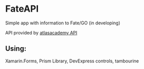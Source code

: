 # FateAPI
Simple app with information to Fate/GO (in developing)

API provided by [atlasacademy API](https://atlasacademy.io/)

## Using: 
Xamarin.Forms, Prism Library, DevExpress controls, tambourine
